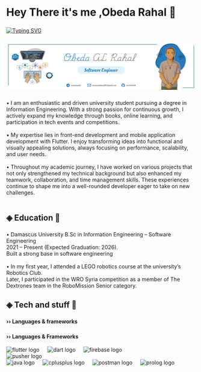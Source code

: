 <h1 align="left">Hey There it's me ,Obeda Rahal 👋</h1>

###

[![Typing SVG](https://readme-typing-svg.demolab.com?font=oleo+script&size=29&duration=4000&pause=1000&color=ffc83d&width=435&lines=Software+Engineer;FrontEnd+Developer;Flutter+Mobile+Developer;Focused+on+growth+and+innovation)](https://git.io/typing-svg)

###

![Profile](./obedaa.jpg)

###

<p align="left">• I am an enthusiastic and driven university student pursuing a degree in Information Engineering. With a strong passion for continuous growth, I actively expand my knowledge through books, online learning, and participation in tech events and competitions.<br><br>• My expertise lies in front-end development and mobile application development with Flutter. I enjoy transforming ideas into functional and visually appealing solutions, always focusing on performance, scalability, and user needs.<br><br>• Throughout my academic journey, I have worked on various projects that not only strengthened my technical background but also enhanced my teamwork, collaboration, and time management skills. These experiences continue to shape me into a well-rounded developer eager to take on new challenges.<br><br></p>

###

<h2 align="left">◈ Education 📕</h2>

###

<p align="left">• Damascus University B.Sc in Information Engineering – Software Engineering <br>2021 – Present (Expected Graduation: 2026).<br>Built a strong base in software engineering<br><br>• In my first year, I attended a LEGO robotics course at the university’s Robotics Club. <br>Later, I participated in the WRO Syria competition as a member of The Dextrones team in the RoboMission Senior category.</p>

###

<h2 align="left">◈ Tech and stuff 🎉</h2>

###

<h4 align="left">›› Languages & frameworks</h4>

###
<h4 align="left">›› Languages & Frameworks</h4>

<div align="left">
  <!-- Flutter -->
  <img src="https://cdn.jsdelivr.net/gh/devicons/devicon/icons/flutter/flutter-original.svg" height="30" alt="flutter logo" />
  <img width="13" />

  <!-- Dart -->
  <img src="https://cdn.jsdelivr.net/gh/devicons/devicon/icons/dart/dart-original.svg" height="30" alt="dart logo" />
  <img width="13" />

  <!-- Firebase -->
  <img src="https://cdn.jsdelivr.net/gh/devicons/devicon/icons/firebase/firebase-plain.svg" height="30" alt="firebase logo" />
  <img width="13" />

<div align="left">
  <!-- Pusher -->
  <img src="https://cdn.jsdelivr.net/gh/devicons/devicon/icons/pusher/pusher-original.svg" height="30" alt="pusher logo" />
</div>


  <!-- Java -->
  <img src="https://cdn.jsdelivr.net/gh/devicons/devicon/icons/java/java-original.svg" height="30" alt="java logo" />
  <img width="13" />

  <!-- C++ -->
  <img src="https://cdn.jsdelivr.net/gh/devicons/devicon/icons/cplusplus/cplusplus-original.svg" height="30" alt="cplusplus logo" />
  <img width="13" />

  <!-- Postman -->
  <img src="https://www.vectorlogo.zone/logos/getpostman/getpostman-icon.svg" height="30" alt="postman logo" />
  <img width="13" />



  <!-- Prolog (لا يوجد أيقونة رسمية، نستخدم نص بديل أو أيقونة عامة للبرمجة) -->
  <img src="https://img.icons8.com/external-soft-fill-juicy-fish/60/external-code-coding-and-development-soft-fill-soft-fill-juicy-fish.png" height="30" alt="prolog logo" />
</div>
